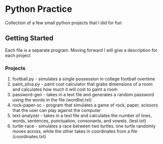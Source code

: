 # Python Practice

Collection of a few small python projects that I did for fun

## Getting Started

Each file is a separate program. Moving forward I will give a description for each project

### Projects

1. football.py - simulates a single possession in college football overtime
2. paint_silva.py - paint cost calculator that grabs dimensions of a room and calculates how much it will cost to paint a room
3. password-gen - takes in a text file and generates a random password using the words in the file (wordlist.txt)
4. rock-paper-sc - program that simulates a game of rock, paper, scissors that the user can play against the computer
5. text-analyzer - takes in a text file and calculates the number of lines, words, sentences, punctuation, consonants, and vowels. (test.txt)
6. turtle-race - simulates a race between two turtles. one turtle randomly moves across, while the other takes in coordinates from a file (coordinates.txt)



